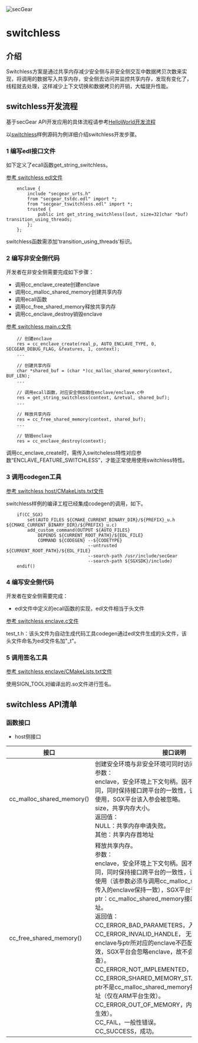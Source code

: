 <img src="../../docs/logo.png" alt="secGear" style="zoom:100%;" />

switchless
============================

介绍
-----------

Switchless方案是通过共享内存减少安全侧与非安全侧交互中数据拷贝次数来实现，将调用的数据写入共享内存，安全侧去访问并监控共享内存，发现有变化了，线程就去处理，这样减少上下文切换和数据拷贝的开销，大幅提升性能。

switchless开发流程
------------------------------

基于secGear API开发应用的具体流程请参考[HelloWorld开发流程](../../README.md)

以[switchless](../switchless)样例源码为例详细介绍switchless开发步骤。

### 1 编写edl接口文件

如下定义了ecall函数get_string_switchless。

[参考 switchless edl文件](./switchless.edl)

```
	enclave {
        include "secgear_urts.h"
        from "secgear_tstdc.edl" import *;
        from "secgear_tswitchless.edl" import *;
        trusted {
            public int get_string_switchless([out, size=32]char *buf) transition_using_threads;
        };
    };
```

switchless函数需添加'transition_using_threads'标识。

### 2 编写非安全侧代码
开发者在非安全侧需要完成如下步骤：
- 调用cc_enclave_create创建enclave
- 调用cc_malloc_shared_memory创建共享内存
- 调用ecall函数
- 调用cc_free_shared_memory释放共享内存
- 调用cc_enclave_destroy销毁enclave

[参考 switchless main.c文件](./host/main.c)
```
    // 创建enclave
    res = cc_enclave_create(real_p, AUTO_ENCLAVE_TYPE, 0, SECGEAR_DEBUG_FLAG, &features, 1, context);
    ...

    // 创建共享内存
    char *shared_buf = (char *)cc_malloc_shared_memory(context, BUF_LEN);
    ...

    // 调用ecall函数，对应安全侧函数在enclave/enclave.c中
    res = get_string_switchless(context, &retval, shared_buf);
    ...

    // 释放共享内存
    res = cc_free_shared_memory(context, shared_buf);
    ...

    // 销毁enclave
    res = cc_enclave_destroy(context);
```
调用cc_enclave_create时，需传入switcheless特性对应参数“ENCLAVE_FEATURE_SWITCHLESS”，才能正常使用使用switchless特性。
### 3 调用codegen工具
[参考 switchless host/CMakeLists.txt文件](./host/CMakeLists.txt)

switchless样例的编译工程已经集成codegen的调用，如下。

```	
	if(CC_SGX)
		set(AUTO_FILES ${CMAKE_CURRENT_BINARY_DIR}/${PREFIX}_u.h ${CMAKE_CURRENT_BINARY_DIR}/${PREFIX}_u.c)
		add_custom_command(OUTPUT ${AUTO_FILES}
			DEPENDS ${CURRENT_ROOT_PATH}/${EDL_FILE}
			COMMAND ${CODEGEN} --${CODETYPE}
                               --untrusted ${CURRENT_ROOT_PATH}/${EDL_FILE}
                               --search-path /usr/include/secGear
                               --search-path ${SGXSDK}/include)
	endif()
```


### 4 编写安全侧代码
开发者在安全侧需要完成：
- edl文件中定义的ecall函数的实现，edl文件相当于头文件

[参考 switchless enclave.c文件](./enclave/enclave.c)

test_t.h：该头文件为自动生成代码工具codegen通过edl文件生成的头文件，该头文件命名为edl文件名加"_t"。

### 5 调用签名工具

[参考 switchless enclave/CMakeLists.txt文件](./enclave/CMakeLists.txt)

使用SIGN_TOOL对编译出的.so文件进行签名。

switchless API清单
------------------------------
### 函数接口
- host侧接口

|  接口   | 接口说明  |
|  ----  | ----  |
| cc_malloc_shared_memory()  | 创建安全环境与非安全环境可同时访问的共享内存。<br>参数：<br>enclave，安全环境上下文句柄。因不同平台共享内存模型不同，同时保持接口跨平台的一致性，该参数仅在ARM平台被使用，SGX平台该入参会被忽略。<br>size，共享内存大小。<br>返回值：<br>NULL：共享内存申请失败。<br>其他：共享内存首地址<br> |
| cc_free_shared_memory()  | 释放共享内存。<br>参数：<br>enclave，安全环境上下文句柄。因不同平台共享内存模型不同，同时保持接口跨平台的一致性，该参数仅在ARM平台被使用（该参数必须与调用cc_malloc_shared_memory接口时传入的enclave保持一致），SGX平台该入参会被忽略。<br>ptr：cc_malloc_shared_memory接口返回的共享内存地址。<br>返回值：<br>CC_ERROR_BAD_PARAMETERS，入参非法。 <br>CC_ERROR_INVALID_HANDLE， 无效enclave或者传入的enclave与ptr所对应的enclave不匹配（仅在ARM平台生效，SGX平台会忽略enclave，故不会对enclave进行检查）。 <br>CC_ERROR_NOT_IMPLEMENTED，该接口未实现。 <br>CC_ERROR_SHARED_MEMORY_START_ADDR_INVALID， <br>ptr不是cc_malloc_shared_memory接口返回的共享内存地址（仅在ARM平台生效）。 <br>CC_ERROR_OUT_OF_MEMORY，内存不足（仅在ARM平台生效）。 <br>CC_FAIL，一般性错误。 <br>CC_SUCCESS，成功。|

